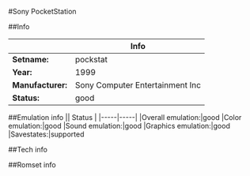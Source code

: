 #Sony PocketStation

##Info

||Info|
|-----|-----|
|**Setname:**|pockstat
|**Year:**|1999
|**Manufacturer:**|Sony Computer Entertainment Inc
|**Status:**|good

##Emulation info
|| Status |
|-----|-----|
|Overall emulation:|good
|Color emulation:|good
|Sound emulation:|good
|Graphics emulation:|good
|Savestates:|supported

##Tech info

##Romset info

<!--- START OF EDITED COMMENT DO NOT TOUCH TEXT ABOVE-->
